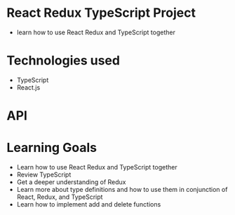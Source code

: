 
# React Redux TypeScript Project
* learn how to use React Redux and TypeScript together

# Technologies used
* TypeScript
* React.js

# API

# Learning Goals
* Learn how to use React Redux and TypeScript together
* Review TypeScript
* Get a deeper understanding of Redux
* Learn more about type definitions and how to use them in conjunction of React, Redux, and TypeScript
* Learn how to implement add and delete functions

